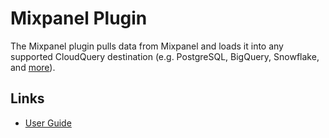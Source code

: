 # Mixpanel Plugin

The Mixpanel plugin pulls data from Mixpanel and loads it into any supported CloudQuery destination (e.g. PostgreSQL, BigQuery, Snowflake, and [more](https://www.cloudquery.io/docs/plugins/destinations/overview)).

## Links

- [User Guide](https://docs.cloudquery.io/docs/plugins/sources/mixpanel/overview)
